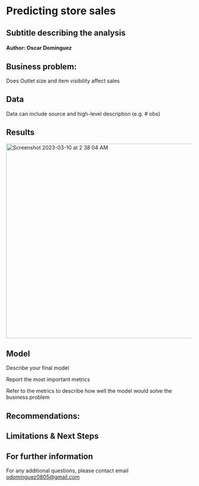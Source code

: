 # Predicting store sales 
## Subtitle describing the analysis

#### Author: Oscar Dominguez

## Business problem:
Does Outlet size and item visibility affect sales

## Data
Data can include source and high-level description (e.g. # obs)

## Results


<img width="525" alt="Screenshot 2023-03-10 at 2 38 04 AM" src="https://user-images.githubusercontent.com/123289046/224266212-f0032f52-2385-41fa-ba7e-5d999afd345d.png">

## Model
Describe your final model

Report the most important metrics

Refer to the metrics to describe how well the model would solve the business problem

## Recommendations:

## Limitations & Next Steps

## For further information 
For any additional questions, please contact email odominguez0805@gmail.com
